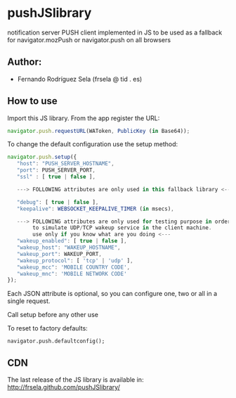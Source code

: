 pushJSlibrary
=============

notification server PUSH client implemented in JS to be used as a fallback for
navigator.mozPush or navigator.push on all browsers

## Author:

- Fernando Rodríguez Sela (frsela @ tid . es)

## How to use

Import this JS library. From the app register the URL:

```javascript
navigator.push.requestURL(WAToken, PublicKey (in Base64));
```

To change the default configuration use the setup method:

```javascript
navigator.push.setup({
   "host": "PUSH_SERVER_HOSTNAME",
   "port": PUSH_SERVER_PORT,
   "ssl" : [ true | false ],

   ---> FOLLOWING attributes are only used in this fallback library <---

   "debug": [ true | false ],
   "keepalive": WEBSOCKET_KEEPALIVE_TIMER (in msecs),

   ---> FOLLOWING attributes are only used for testing purpose in order
        to simulate UDP/TCP wakeup service in the client machine.
        use only if you know what are you doing <---
   "wakeup_enabled": [ true | false ],
   "wakeup_host": "WAKEUP_HOSTNAME",
   "wakeup_port": WAKEUP_PORT,
   "wakeup_protocol": [ 'tcp' | 'udp' ],
   "wakeup_mcc": 'MOBILE COUNTRY CODE',
   "wakeup_mnc": 'MOBILE NETWORK CODE'
});
```

Each JSON attribute is optional, so you can configure one, two or all in a
single request.

Call setup before any other use

To reset to factory defaults:

```javascripot
navigator.push.defaultconfig();
```

## CDN

The last release of the JS library is available in: <a href="http://frsela.github.com/pushJSlibrary/">http://frsela.github.com/pushJSlibrary/</a>
